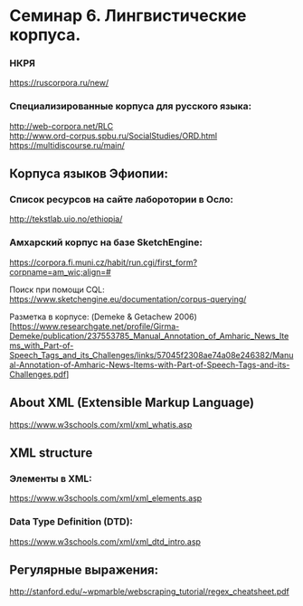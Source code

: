 # Семинар 6. Лингвистические корпуса.

### НКРЯ
<https://ruscorpora.ru/new/>

### Специализированные корпуса для русского языка:
<http://web-corpora.net/RLC>  
<http://www.ord-corpus.spbu.ru/SocialStudies/ORD.html>  
<https://multidiscourse.ru/main/>

## Корпуса языков Эфиопии:

### Список ресурсов на сайте лаборотории в Осло:
<http://tekstlab.uio.no/ethiopia/>

### Амхарский корпус на базе SketchEngine:
<https://corpora.fi.muni.cz/habit/run.cgi/first_form?corpname=am_wic;align=#>

Поиск при помощи CQL:
<https://www.sketchengine.eu/documentation/corpus-querying/>

Разметка в корпусе: (Demeke & Getachew 2006)[https://www.researchgate.net/profile/Girma-Demeke/publication/237553785_Manual_Annotation_of_Amharic_News_Items_with_Part-of-Speech_Tags_and_its_Challenges/links/57045f2308ae74a08e246382/Manual-Annotation-of-Amharic-News-Items-with-Part-of-Speech-Tags-and-its-Challenges.pdf]

## About XML (Extensible Markup Language)
<https://www.w3schools.com/xml/xml_whatis.asp>

## XML structure
### Элементы в XML:
<https://www.w3schools.com/xml/xml_elements.asp>
### Data Type Definition (DTD):
<https://www.w3schools.com/xml/xml_dtd_intro.asp>

## Регулярные выражения:
<http://stanford.edu/~wpmarble/webscraping_tutorial/regex_cheatsheet.pdf>
